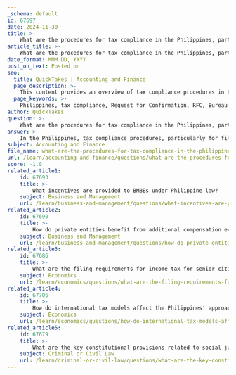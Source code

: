 ```yaml
---
_schema: default
id: 67697
date: 2024-11-30
title: >-
    What are the procedures for tax compliance in the Philippines, particularly for filing a Request for Confirmation (RFC)?
article_title: >-
    What are the procedures for tax compliance in the Philippines, particularly for filing a Request for Confirmation (RFC)?
date_format: MMM DD, YYYY
post_on_text: Posted on
seo:
  title: QuickTakes | Accounting and Finance
  page_description: >-
    This content provides an overview of tax compliance procedures in the Philippines specifically for filing a Request for Confirmation (RFC). It includes the requirements, deadlines, and potential penalties for non-compliance as directed by the Bureau of Internal Revenue (BIR).
  page_keywords: >-
    Philippines, tax compliance, Request for Confirmation, RFC, Bureau of Internal Revenue, withholding agent, nonresidents, double taxation, tax treaties, consolidated filing, documentation requirements, Revenue Memorandum Circular, RMC 20-2022, Tax Treaty Relief Applications, Tax Sparing Applications, filing deadline, penalties, tax laws, regulations
author: QuickTakes
question: >-
    What are the procedures for tax compliance in the Philippines, particularly for filing a Request for Confirmation (RFC)?
answer: >-
    In the Philippines, tax compliance procedures, particularly for filing a Request for Confirmation (RFC), are governed by the Bureau of Internal Revenue (BIR). Here’s a detailed overview of the procedures involved:\n\n1. **Who Should File**: The RFC must be filed by the Philippine income payor, who acts as the withholding agent. This is necessary when payments are made to nonresidents that may be entitled to relief from double taxation under relevant tax treaties.\n\n2. **When to File**: The RFC should be filed for all income derived by non-residents from Philippine sources, such as royalties, interests, dividends, business profits, and capital gains. It is crucial to file the RFC to ensure that the correct tax treatment is applied, especially if the income is subject to taxation under a tax treaty.\n\n3. **Consolidated Filing**: A consolidated RFC should be filed for each nonresident-income payee. This means that if multiple payments are made to the same nonresident, they can be included in a single RFC submission.\n\n4. **Documentation Requirements**: All documents executed in a foreign country must be authenticated by the Philippine Embassy or apostilled if the foreign country is a signatory to the Convention Abolishing the Requirement of Legalisation for Foreign Public Documents. This ensures that the documents are valid and recognized by Philippine authorities.\n\n5. **Revenue Memorandum Circular (RMC) Guidance**: The BIR has issued RMC No. 20-2022, which provides guidance on the filing of RFCs, Tax Treaty Relief Applications (TTRA), and Tax Sparing Applications (TSA). This circular clarifies the procedures and requirements for taxpayers to follow.\n\n6. **Deadline for Filing**: It is important to be aware of deadlines for filing RFCs. For instance, there was a reminder for taxpayers regarding the April 30, 2023 deadline for applications related to RFCs and TTRAs for income payments made during the previous calendar year.\n\n7. **Penalties for Non-Compliance**: The BIR has the authority to impose penalties for late or non-filing of RFCs, which can include fines or other legal actions against delinquent taxpayers.\n\nBy adhering to these procedures, taxpayers can ensure compliance with Philippine tax regulations and avoid potential issues with the BIR. It is advisable for businesses and individuals to stay updated with any changes in tax laws and regulations to maintain compliance effectively.
subject: Accounting and Finance
file_name: what-are-the-procedures-for-tax-compliance-in-the-philippines-particularly-for-filing-a-request-for-confirmation-rfc.md
url: /learn/accounting-and-finance/questions/what-are-the-procedures-for-tax-compliance-in-the-philippines-particularly-for-filing-a-request-for-confirmation-rfc
score: -1.0
related_article1:
    id: 67693
    title: >-
        What incentives are provided to BMBEs under Philippine law?
    subject: Business and Management
    url: /learn/business-and-management/questions/what-incentives-are-provided-to-bmbes-under-philippine-law
related_article2:
    id: 67690
    title: >-
        How do private entities benefit from additional compensation expenses related to senior citizens, PWDs, and solo parents?
    subject: Business and Management
    url: /learn/business-and-management/questions/how-do-private-entities-benefit-from-additional-compensation-expenses-related-to-senior-citizens-pwds-and-solo-parents
related_article3:
    id: 67686
    title: >-
        What are the filing requirements for income tax for senior citizens, PWDs, and solo parents in the Philippines?
    subject: Economics
    url: /learn/economics/questions/what-are-the-filing-requirements-for-income-tax-for-senior-citizens-pwds-and-solo-parents-in-the-philippines
related_article4:
    id: 67706
    title: >-
        How do international tax models affect the Philippines' approach to taxation?
    subject: Economics
    url: /learn/economics/questions/how-do-international-tax-models-affect-the-philippines-approach-to-taxation
related_article5:
    id: 67679
    title: >-
        What are the key constitutional provisions related to social justice policies in the Philippines?
    subject: Criminal or Civil Law
    url: /learn/criminal-or-civil-law/questions/what-are-the-key-constitutional-provisions-related-to-social-justice-policies-in-the-philippines
---
```


&nbsp;